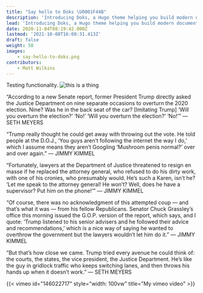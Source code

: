 ```yaml
---
title: "Say hello to Doks \U0001F44B"
description: 'Introducing Doks, a Hugo theme helping you build modern documentation websites that are secure, fast, and SEO-ready — by default.'
lead: 'Introducing Doks, a Hugo theme helping you build modern documentation websites that are secure, fast, and SEO-ready — by default.'
date: 2020-11-04T08:19:42.000Z
lastmod: '2021-10-08T16:08:31.413Z'
draft: false
weight: 50
images:
    - say-hello-to-doks.png
contributors:
    - Matt Wilkins
---
```

Testing functionality.
![this is a thing](say-hello-to-doks.png)

“According to a new Senate report, former President Trump directly asked the Justice Department on nine separate occasions to overturn the 2020 election. Nine? Was he in the back seat of the car? [Imitating Trump] ‘Will you overturn the election?’ ‘No!’ ‘Will you overturn the election?’ ‘No!’” — SETH MEYERS

“Trump really thought he could get away with throwing out the vote. He told people at the D.O.J., ‘You guys aren’t following the internet the way I do,’ which I assume means they aren’t Googling ‘Mushroom penis normal?’ over and over again.” — JIMMY KIMMEL


“Fortunately, lawyers at the Department of Justice threatened to resign en masse if he replaced the attorney general, who refused to do his dirty work, with one of his cronies, who presumably would. He’s such a Karen, isn’t he? ‘Let me speak to the attorney general! He won’t? Well, does he have a supervisor? Put him on the phone!’” — JIMMY KIMMEL

“Of course, there was no acknowledgment of this attempted coup — and that’s what it was — from his fellow Republicans. Senator Chuck Grassley’s office this morning issued the G.O.P. version of the report, which says, and I quote: ‘Trump listened to his senior advisers and he followed their advice and recommendations,’ which is a nice way of saying he wanted to overthrow the government but the lawyers wouldn’t let him do it.” — JIMMY KIMMEL


“But that’s how close we came. Trump tried every avenue he could think of: the courts, the states, the vice president, the Justice Department. He’s like the guy in gridlock traffic who keeps switching lanes, and then throws his hands up when it doesn’t work.” — SETH MEYERS

{{< vimeo id="146022717"  style="width: 100vw" title="My vimeo video" >}}



